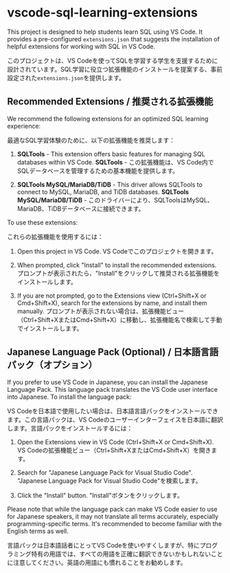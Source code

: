 # vscode-sql-learning-extensions

This project is designed to help students learn SQL using VS Code. It provides a pre-configured `extensions.json` that suggests the installation of helpful extensions for working with SQL in VS Code.

このプロジェクトは、VS Codeを使ってSQLを学習する学生を支援するために設計されています。SQL学習に役立つ拡張機能のインストールを提案する、事前設定された`extensions.json`を提供します。

## Recommended Extensions / 推奨される拡張機能

We recommend the following extensions for an optimized SQL learning experience:

最適なSQL学習体験のために、以下の拡張機能を推奨します：

1. **SQLTools** - This extension offers basic features for managing SQL databases within VS Code.
   **SQLTools** - この拡張機能は、VS Code内でSQLデータベースを管理するための基本機能を提供します。

2. **SQLTools MySQL/MariaDB/TiDB** - This driver allows SQLTools to connect to MySQL, MariaDB, and TiDB databases.
   **SQLTools MySQL/MariaDB/TiDB** - このドライバーにより、SQLToolsはMySQL、MariaDB、TiDBデータベースに接続できます。

To use these extensions:

これらの拡張機能を使用するには：

1. Open this project in VS Code.
   VS Codeでこのプロジェクトを開きます。

2. When prompted, click "Install" to install the recommended extensions.
   プロンプトが表示されたら、"Install"をクリックして推奨される拡張機能をインストールします。

3. If you are not prompted, go to the Extensions view (Ctrl+Shift+X or Cmd+Shift+X), search for the extensions by name, and install them manually.
   プロンプトが表示されない場合は、拡張機能ビュー（Ctrl+Shift+XまたはCmd+Shift+X）に移動し、拡張機能名で検索して手動でインストールします。

## Japanese Language Pack (Optional) / 日本語言語パック（オプション）

If you prefer to use VS Code in Japanese, you can install the Japanese Language Pack. This language pack translates the VS Code user interface into Japanese. To install the language pack:

VS Codeを日本語で使用したい場合は、日本語言語パックをインストールできます。この言語パックは、VS Codeのユーザーインターフェイスを日本語に翻訳します。言語パックをインストールするには：

1. Open the Extensions view in VS Code (Ctrl+Shift+X or Cmd+Shift+X).
   VS Codeの拡張機能ビュー（Ctrl+Shift+XまたはCmd+Shift+X）を開きます。

2. Search for "Japanese Language Pack for Visual Studio Code".
   "Japanese Language Pack for Visual Studio Code"を検索します。

3. Click the "Install" button.
   "Install"ボタンをクリックします。

Please note that while the language pack can make VS Code easier to use for Japanese speakers, it may not translate all terms accurately, especially programming-specific terms. It's recommended to become familiar with the English terms as well.

言語パックは日本語話者にとってVS Codeを使いやすくしますが、特にプログラミング特有の用語では、すべての用語を正確に翻訳できないかもしれないことに注意してください。英語の用語にも慣れることをお勧めします。
